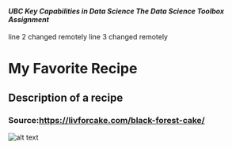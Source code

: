 #### *UBC Key Capabilities in Data Science The Data Science Toolbox Assignment*
line 2 changed remotely
line 3 changed remotely
# My Favorite Recipe

## Description of a recipe

### Source:https://livforcake.com/black-forest-cake/

![alt text](https://livforcake.com/wp-content/uploads/2017/07/black-forest-cake-6.jpg)





